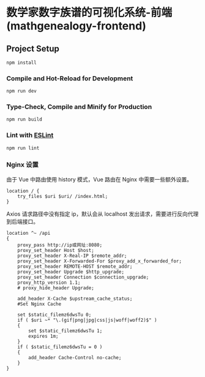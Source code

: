 # 数学家数字族谱的可视化系统-前端(mathgenealogy-frontend)

## Project Setup

```sh
npm install
```

### Compile and Hot-Reload for Development

```sh
npm run dev
```

### Type-Check, Compile and Minify for Production

```sh
npm run build
```

### Lint with [ESLint](https://eslint.org/)

```sh
npm run lint
```

### Nginx 设置

由于 Vue 中路由使用 history 模式，Vue 路由在 Nginx 中需要一些额外设置。

```
location / {
    try_files $uri $uri/ /index.html;
}
```

Axios 请求路径中没有指定 ip，默认会从 localhost 发出请求，需要进行反向代理到后端接口。

```
location ^~ /api
{
    proxy_pass http://ip或网址:8080;
    proxy_set_header Host $host;
    proxy_set_header X-Real-IP $remote_addr;
    proxy_set_header X-Forwarded-For $proxy_add_x_forwarded_for;
    proxy_set_header REMOTE-HOST $remote_addr;
    proxy_set_header Upgrade $http_upgrade;
    proxy_set_header Connection $connection_upgrade;
    proxy_http_version 1.1;
    # proxy_hide_header Upgrade;

    add_header X-Cache $upstream_cache_status;
    #Set Nginx Cache

    set $static_filemz6dwsTu 0;
    if ( $uri ~* "\.(gif|png|jpg|css|js|woff|woff2)$" )
    {
        set $static_filemz6dwsTu 1;
        expires 1m;
    }
    if ( $static_filemz6dwsTu = 0 )
    {
        add_header Cache-Control no-cache;
    }
}
```
